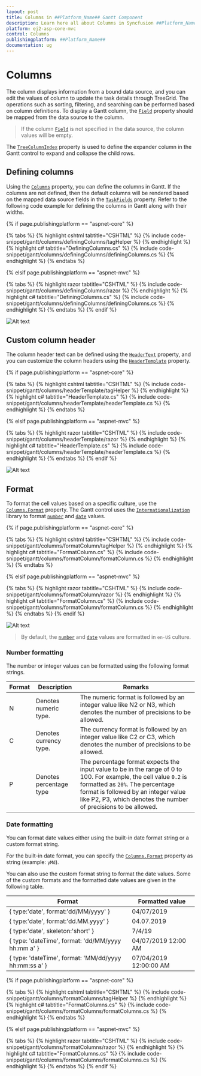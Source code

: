 ```yaml
---
layout: post
title: Columns in ##Platform_Name## Gantt Component
description: Learn here all about Columns in Syncfusion ##Platform_Name## Gantt component of Syncfusion Essential JS 2 and more.
platform: ej2-asp-core-mvc
control: Columns
publishingplatform: ##Platform_Name##
documentation: ug
---
```



# Columns

The column displays information from a bound data source, and you can edit the values of column to update the task details through TreeGrid. The operations such as sorting, filtering, and searching can be performed based on column definitions. To display a Gantt column, the [`Field`](https://help.syncfusion.com/cr/aspnetcore-js2/Syncfusion.EJ2.Gantt.GanttColumn.html#Syncfusion_EJ2_Gantt_GanttColumn_Field) property should be mapped from the data source to the column.

> If the column [`Field`](https://help.syncfusion.com/cr/aspnetcore-js2/Syncfusion.EJ2.Gantt.GanttColumn.html#Syncfusion_EJ2_Gantt_GanttColumn_Field) is not specified in the data source, the column values will be empty.

The [`TreeColumnIndex`](https://help.syncfusion.com/cr/aspnetcore-js2/Syncfusion.EJ2.Gantt.Gantt.html#Syncfusion_EJ2_Gantt_Gantt_TreeColumnIndex) property is used to define the expander column in the Gantt control to expand and collapse the child rows.

## Defining columns

Using the [`Columns`](https://help.syncfusion.com/cr/aspnetcore-js2/Syncfusion.EJ2.Gantt.Gantt.html#Syncfusion_EJ2_Gantt_Gantt_Columns) property, you can define the columns in Gantt. If the columns are not defined, then the default columns will be rendered based on the mapped data source fields in the [`TaskFields`](https://help.syncfusion.com/cr/aspnetcore-js2/Syncfusion.EJ2.Gantt.Gantt.html#Syncfusion_EJ2_Gantt_Gantt_TaskFields) property. Refer to the following code example for defining the columns in Gantt along with their widths.

{% if page.publishingplatform == "aspnet-core" %}

{% tabs %}
{% highlight cshtml tabtitle="CSHTML" %}
{% include code-snippet/gantt/columns/definingColumns/tagHelper %}
{% endhighlight %}
{% highlight c# tabtitle="DefiningColumns.cs" %}
{% include code-snippet/gantt/columns/definingColumns/definingColumns.cs %}
{% endhighlight %}
{% endtabs %}

{% elsif page.publishingplatform == "aspnet-mvc" %}

{% tabs %}
{% highlight razor tabtitle="CSHTML" %}
{% include code-snippet/gantt/columns/definingColumns/razor %}
{% endhighlight %}
{% highlight c# tabtitle="DefiningColumns.cs" %}
{% include code-snippet/gantt/columns/definingColumns/definingColumns.cs %}
{% endhighlight %}
{% endtabs %}
{% endif %}



![Alt text](images/definingColumns.png)

## Custom column header

The column header text can be defined using the [`HeaderText`](https://help.syncfusion.com/cr/aspnetcore-js2/Syncfusion.EJ2.Gantt.GanttColumn.html#Syncfusion_EJ2_Gantt_GanttColumn_HeaderText) property, and you can customize the column headers using the [`HeaderTemplate`](https://help.syncfusion.com/cr/aspnetcore-js2/Syncfusion.EJ2.Gantt.GanttColumn.html#Syncfusion_EJ2_Gantt_GanttColumn_HeaderTemplate) property.

{% if page.publishingplatform == "aspnet-core" %}

{% tabs %}
{% highlight cshtml tabtitle="CSHTML" %}
{% include code-snippet/gantt/columns/headerTemplate/tagHelper %}
{% endhighlight %}
{% highlight c# tabtitle="HeaderTemplate.cs" %}
{% include code-snippet/gantt/columns/headerTemplate/headerTemplate.cs %}
{% endhighlight %}
{% endtabs %}

{% elsif page.publishingplatform == "aspnet-mvc" %}

{% tabs %}
{% highlight razor tabtitle="CSHTML" %}
{% include code-snippet/gantt/columns/headerTemplate/razor %}
{% endhighlight %}
{% highlight c# tabtitle="HeaderTemplate.cs" %}
{% include code-snippet/gantt/columns/headerTemplate/headerTemplate.cs %}
{% endhighlight %}
{% endtabs %}
{% endif %}



![Alt text](images/headerTemplate.png)

## Format

To format the cell values based on a specific culture, use the [`Columns.Format`](https://help.syncfusion.com/cr/aspnetcore-js2/Syncfusion.EJ2.Gantt.GanttColumn.html#Syncfusion_EJ2_Gantt_GanttColumn_Format) property. The Gantt control uses the [`Internationalization`](../../common/internationalization/) library to format [`number`](../../common/internationalization/#number-formatting) and [`date`](../../common/internationalization/#manipulating-datetime) values.

{% if page.publishingplatform == "aspnet-core" %}

{% tabs %}
{% highlight cshtml tabtitle="CSHTML" %}
{% include code-snippet/gantt/columns/formatColumn/tagHelper %}
{% endhighlight %}
{% highlight c# tabtitle="FormatColumn.cs" %}
{% include code-snippet/gantt/columns/formatColumn/formatColumn.cs %}
{% endhighlight %}
{% endtabs %}

{% elsif page.publishingplatform == "aspnet-mvc" %}

{% tabs %}
{% highlight razor tabtitle="CSHTML" %}
{% include code-snippet/gantt/columns/formatColumn/razor %}
{% endhighlight %}
{% highlight c# tabtitle="FormatColumn.cs" %}
{% include code-snippet/gantt/columns/formatColumn/formatColumn.cs %}
{% endhighlight %}
{% endtabs %}
{% endif %}



![Alt text](images/formatColumn.png)

> By default, the [`number`](../../common/internationalization/#number-formatting) and [`date`](../../common/internationalization/#manipulating-datetime) values are formatted in `en-US` culture.

### Number formatting

The number or integer values can be formatted using the following format strings.

|Format |Description |Remarks|
|-----|-----|----|
|N | Denotes numeric type. | The numeric format is followed by an integer value like N2 or N3, which denotes the number of precisions to be allowed.|
|C | Denotes currency type. | The currency format is followed by an integer value like C2 or C3, which denotes the number of precisions to be allowed.|
|P | Denotes percentage type | The percentage format expects the input value to be in the range of 0 to 100. For example, the cell value `0.2` is formatted as `20%`. The percentage format is followed by an integer value like P2, P3, which denotes the number of precisions to be allowed.|

### Date formatting

You can format date values either using the built-in date format string or a custom format string.

For the built-in date format, you can specify the [`Columns.Format`](https://help.syncfusion.com/cr/aspnetcore-js2/Syncfusion.EJ2.Gantt.GanttColumn.html#Syncfusion_EJ2_Gantt_GanttColumn_Format) property as string (example: `yMd`).

You can also use the custom format string to format the date values. Some of the custom formats and the formatted date values are given in the following table.

|Format | Formatted value|
|-----|-----|
|{ type:'date', format:'dd/MM/yyyy' } | 04/07/2019|
|{ type:'date', format:'dd.MM.yyyy' } | 04.07.2019|
|{ type:'date', skeleton:'short' } | 7/4/19|
|{ type: 'dateTime', format: 'dd/MM/yyyy hh:mm a' } | 04/07/2019 12:00 AM|
|{ type: 'dateTime', format: 'MM/dd/yyyy hh:mm:ss a' } | 07/04/2019 12:00:00 AM|

{% if page.publishingplatform == "aspnet-core" %}

{% tabs %}
{% highlight cshtml tabtitle="CSHTML" %}
{% include code-snippet/gantt/columns/formatColumns/tagHelper %}
{% endhighlight %}
{% highlight c# tabtitle="FormatColumns.cs" %}
{% include code-snippet/gantt/columns/formatColumns/formatColumns.cs %}
{% endhighlight %}
{% endtabs %}

{% elsif page.publishingplatform == "aspnet-mvc" %}

{% tabs %}
{% highlight razor tabtitle="CSHTML" %}
{% include code-snippet/gantt/columns/formatColumns/razor %}
{% endhighlight %}
{% highlight c# tabtitle="FormatColumns.cs" %}
{% include code-snippet/gantt/columns/formatColumns/formatColumns.cs %}
{% endhighlight %}
{% endtabs %}
{% endif %}